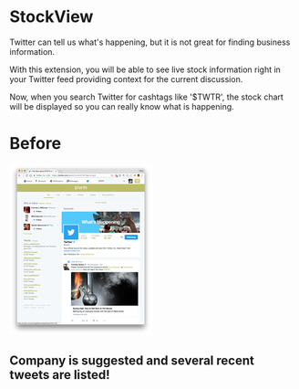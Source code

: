# StockView
Twitter can tell us what's happening, but it is not great for finding business information.

With this extension, you will be able to see live stock information right in your Twitter feed providing context for the current discussion.

Now, when you search Twitter for cashtags like '$TWTR', the stock chart will be displayed so you can really know what is happening.

Before
==========
![alt tag](app/images/before.png)

<h2> Company is suggested and several recent tweets are listed! </h2>
